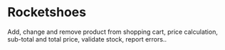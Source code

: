 # Rocketshoes
Add, change and remove product from shopping cart, price calculation, sub-total and total price, validate stock, report errors..
